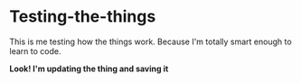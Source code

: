 # Testing-the-things

This is me testing how the things work. Because I'm totally smart enough to learn to code. 

**Look! I'm updating the thing and saving it**
